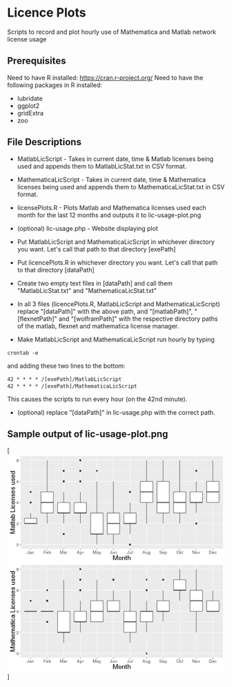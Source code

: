 # Licence Plots

Scripts to record and plot hourly use of Mathematica and Matlab network license usage

## Prerequisites

Need to have R installed: https://cran.r-project.org/
Need to have the following packages in R installed:
* lubridate
* ggplot2
* gridExtra
* zoo

## File Descriptions
* MatlabLicScript - Takes in current date, time & Matlab licenses being used and appends them to MatlabLicStat.txt in CSV format.
* MathematicaLicScript - Takes in current date, time & Mathematica licenses being used and appends them to MathematicaLicStat.txt in CSV format.
* licensePlots.R -  Plots Matlab and Mathematica licenses used each month for the last 12 months and outputs it to lic-usage-plot.png
* (optional) lic-usage.php - Website displaying plot


* Put MatlabLicScript and MathematicaLicScript in whichever directory you want. Let's call that path to that directory [exePath]
* Put licencePlots.R in whichever directory you want. Let's call that path to that directory [dataPath] 
* Create two empty text files in [dataPath] and call them "MatlabLicStat.txt" and "MathematicaLicStat.txt"
* In all 3 files (licencePlots.R, MatlabLicScript and MathematicaLicScript) replace "[dataPath]" with the above path, and "[matlabPath]", "[flexnetPath]" and "[wolframPath]" with the respective directory paths of the matlab, flexnet and mathematica license manager.
* Make MatlabLicScript and MathematicaLicScript run hourly by typing
```
crontab -e
```
and adding these two lines to the bottom:
```
42 * * * * /[exePath]/MatlabLicScript
42 * * * * /[exePath]/MathematicaLicScript
```
This causes the scripts to run every hour (on the 42nd minute).
* (optional) replace "[dataPath]" in lic-usage.php with the correct path.

## Sample output of lic-usage-plot.png

[![lic-plots plot](https://github.com/rajkk1/lic-plots/raw/master/lic-usage-plot.png)]